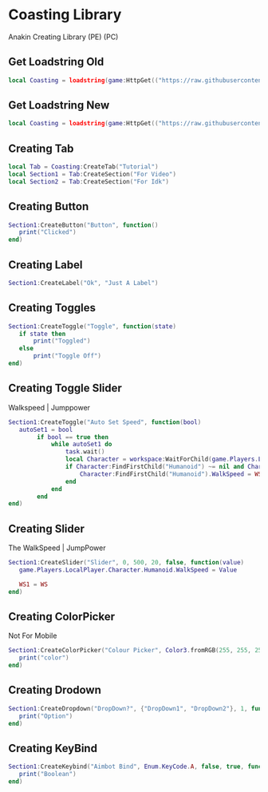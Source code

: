 # Coasting Library
Anakin Creating Library (PE) (PC)

## Get Loadstring Old
```lua
local Coasting = loadstring(game:HttpGet(("https://raw.githubusercontent.com/Giangplay/SB-ok/main/Caosting")))()
```

## Get Loadstring New
```lua
local Coasting = loadstring(game:HttpGet(("https://raw.githubusercontent.com/cheesynob39/Coasting/main/Source.lua")))()
```

## Creating Tab
```lua
local Tab = Coasting:CreateTab("Tutorial")
local Section1 = Tab:CreateSection("For Video")
local Section2 = Tab:CreateSection("For Idk")
```

## Creating Button
```lua
Section1:CreateButton("Button", function()
   print("Clicked")
end)
```

## Creating Label
```lua
Section1:CreateLabel("Ok", "Just A Label")
```

## Creating Toggles
```lua
Section1:CreateToggle("Toggle", function(state)
   if state then
       print("Toggled")
   else
       print("Toggle Off")
end)
```

## Creating Toggle Slider
Walkspeed | Jumppower
```lua
Section1:CreateToggle("Auto Set Speed", function(bool)
   autoSet1 = bool
        if bool == true then
            while autoSet1 do
                task.wait()
                local Character = workspace:WaitForChild(game.Players.LocalPlayer.Name)
                if Character:FindFirstChild("Humanoid") ~= nil and Character.Humanoid.WalkSpeed ~= WS1 then
                    Character:FindFirstChild("Humanoid").WalkSpeed = WS1
                end
            end
        end
end)

```

## Creating Slider
The WalkSpeed | JumpPower
```lua
Section1:CreateSlider("Slider", 0, 500, 20, false, function(value)
   game.Players.LocalPlayer.Character.Humanoid.WalkSpeed = Value

   WS1 = WS
end)
```

## Creating ColorPicker
Not For Mobile
```lua
Section1:CreateColorPicker("Colour Picker", Color3.fromRGB(255, 255, 255), function(color)
   print("color")
end)
```

## Creating Drodown
```lua
Section1:CreateDropdown("DropDown?", {"DropDown1", "DropDown2"}, 1, function(option)
   print("Option")
end)
```

## Creating KeyBind
```lua
Section1:CreateKeybind("Aimbot Bind", Enum.KeyCode.A, false, true, function(boolean)
   print("Boolean")
end)
```
